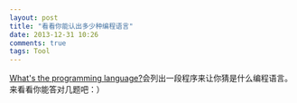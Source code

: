 ```yaml
---
layout: post
title: "看看你能认出多少种编程语言"
date: 2013-12-31 10:26
comments: true
tags: Tool
---
```


[What's the programming language?](http://wtpl.heroku.com/)会列出一段程序来让你猜是什么编程语言。来看看你能答对几题吧：）